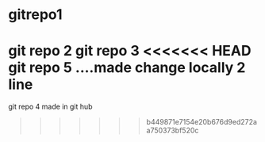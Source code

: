 # gitrepo1
git repo 2
git repo 3
<<<<<<< HEAD
git repo 5 ....made change locally 2 line
=======
git repo 4 made in git hub
>>>>>>> b449871e7154e20b676d9ed272aa750373bf520c
